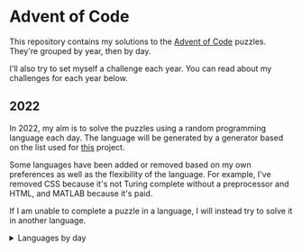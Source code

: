 # Advent of Code

This repository contains my solutions to the
[Advent of Code](https://adventofcode.com/) puzzles. They're grouped by year,
then by day.

I'll also try to set myself a challenge each year. You can read about my
challenges for each year below.

## 2022

In 2022, my aim is to solve the puzzles using a random programming language
each day. The language will be generated by a generator based on the list used
for [this](https://perchance.org/programming-languge) project.

Some languages have been added or removed based on my own preferences as well
as the flexibility of the language. For example, I've removed CSS because it's
not Turing complete without a preprocessor and HTML, and MATLAB because it's
paid.

If I am unable to complete a puzzle in a language, I will instead try to solve
it in another language.

<details>
<summary>Languages by day</summary>

| Day | Randomised Language          | Notes                                                                                                                                                                                                                                                    |
|-----|------------------------------|----------------------------------------------------------------------------------------------------------------------------------------------------------------------------------------------------------------------------------------------------------|
| 1   | [Awk](./2022/day_1)          |                                                                                                                                                                                                                                                          |
| 2   | [Scratch](./2022/day_2)      |                                                                                                                                                                                                                                                          |
| 3   | [Ladder Logic](./2022/day_3) | Ladder Logic doesn't have great support for text manipulation.<br>Completed day 3 in Python                                                                                                                                                              |
| 4   | [JavaScript](./2022/day_4)   |                                                                                                                                                                                                                                                          |
| 5   | [AutoIt](./2022/day_5)       | I missed quite a few days due to other engagements, so I completed the next few in Python to get them done on the same day                                                                                                                               |
| 6   | [ABAP](./2022/day_6)         | Completed in Python                                                                                                                                                                                                                                      |
| 7   | [Lua](./2022/day_7)          | Completed in Python. I really enjoyed this challenge, though!                                                                                                                                                                                            |
| 8   | [Ada](./2022/day_8)          | Completed in Python. This one caused me more trouble than I care to admit!                                                                                                                                                                               |
| 9   | [CoffeeScript](./2022/day_9) | Completed in Python. I actually found part 2 of this one quite difficult! Got there in the end though, with the help of a handy debug renderer                                                                                                           |
| 10  | [Objective-C](./2022/day_10) | Completed in Python. I really enjoyed this one! I thought the concept was really interesting.                                                                                                                                                            |
| 11  | [Prolog](./2022/day_10)      | Completed in Python. This was really, really tricky to get part 2. I eventually read about [the congruence modulo](https://www.khanacademy.org/computing/computer-science/cryptography/modarithmetic/a/congruence-modulo) and got it figured out though. |
| 12  | [C#](./2022/day_12)          | I'm not sure I'm going to be able to do any new languages. This one took me a few goes, and I tried a DFS and A* before trying BFS. I left my A* attempt in the repo for funsies!                                                                        |
| 13  | [Rust](./2022/day_13)        | I'm learning Rust at the moment, so I would have <em>loved</em> to do it in Rust, but I didn't have much time. I found it quite simple in Python, and would like to try re-implementing in Rust in the future.                                           |

</details>
